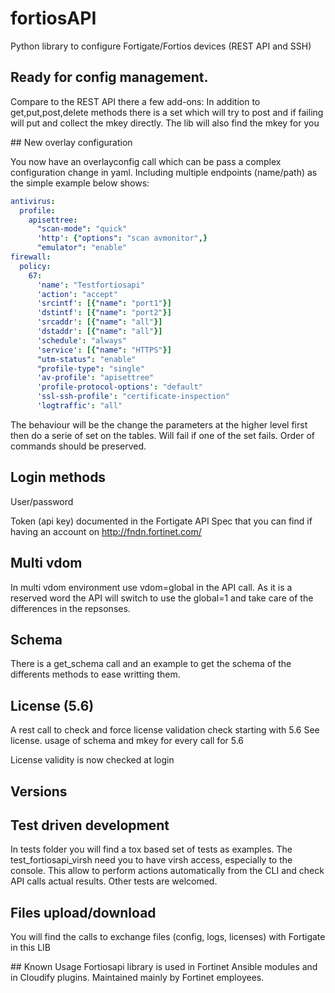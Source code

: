 # fortiosAPI

Python library to configure Fortigate/Fortios devices (REST API and SSH)

## Ready for config management.
Compare to the REST API there a few add-ons:
 In addition to get,put,post,delete methods there is a set which will
 try to post and if failing will put and collect the mkey directly.
 The lib will also find the mkey for you 
 
## New overlay configuration

You now have an overlayconfig call which can be pass a complex configuration change in yaml. 
Including multiple endpoints (name/path) as the simple example below shows:
```yaml
antivirus:
  profile:
    apisettree:
      "scan-mode": "quick"
      'http': {"options": "scan avmonitor",}
      "emulator": "enable"
firewall:
  policy:
    67:
      'name': "Testfortiosapi"
      'action': "accept"
      'srcintf': [{"name": "port1"}]
      'dstintf': [{"name": "port2"}]
      'srcaddr': [{"name": "all"}]
      'dstaddr': [{"name": "all"}]
      'schedule': "always"
      'service': [{"name": "HTTPS"}]
      "utm-status": "enable"
      "profile-type": "single"
      'av-profile': "apisettree"
      'profile-protocol-options': "default"
      'ssl-ssh-profile': "certificate-inspection"
      'logtraffic': "all"
```

The behaviour will be the change the parameters at the higher level first then do a serie of set on the tables.
Will fail if one of the set fails. 
Order of commands should be preserved.

## Login methods
User/password

Token (api key) documented in the Fortigate API Spec that you can find if having an account on http://fndn.fortinet.com/

## Multi vdom
In multi vdom environment use vdom=global in the API call.
As it is a reserved word the API will switch to use the global=1 and
take care of the differences in the repsonses.

## Schema
There is a get_schema call and an example to get the schema of the
differents methods to ease writting them.

## License (5.6)
A rest call to check and force license validation check starting with 5.6
See license.
usage of schema and mkey for every call for 5.6 

License validity is now checked at login 

## Versions


## Test driven development
In tests folder you will find a tox based set of tests as examples.
The test_fortiosapi_virsh need you to have virsh access, especially to the console.
This allow to perform actions automatically from the CLI and check API calls actual results.
Other tests are welcomed.

## Files upload/download
You will find the calls to exchange files (config, logs, licenses) with Fortigate in this LIB

## Known Usage
Fortiosapi library is used in Fortinet Ansible modules and in Cloudify plugins. 
Maintained mainly by Fortinet employees. 